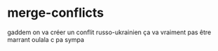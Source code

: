 # merge-conflicts
gaddem on va créer un conflit russo-ukrainien 
ça va vraiment pas être marrant 
oulala c pa sympa 
